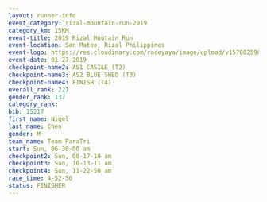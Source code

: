 ```yaml
---
layout: runner-info 
event_category: rizal-mountain-run-2019 
category_km: 15KM 
event-title: 2019 Rizal Moutain Run 
event-location: San Mateo, Rizal Philippines 
event-logo: https://res.cloudinary.com/raceyaya/image/upload/v1570025909/logo/rizal-mountain_gkfete.jpg 
event-date: 01-27-2019 
checkpoint-name2: AS1 CASILE (T2) 
checkpoint-name3: AS2 BLUE SHED (T3) 
checkpoint-name4: FINISH (T4) 
overall_rank: 221
gender_rank: 137
category_rank: 
bib: 15217
first_name: Nigel
last_name: Chen
gender: M
team_name: Team ParaTri
start: Sun, 06-30-00 am
checkpoint2: Sun, 08-17-19 am
checkpoint3: Sun, 10-13-11 am
checkpoint4: Sun, 11-22-50 am
race_time: 4-52-50
status: FINISHER
---
```

